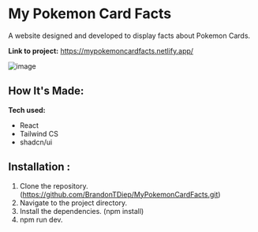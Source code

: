 # My Pokemon Card Facts
A website designed and developed to display facts about Pokemon Cards. 

**Link to project:** https://mypokemoncardfacts.netlify.app/

![image](https://github.com/user-attachments/assets/4c470700-ac53-4c32-a34b-0fd6e4150fb0)




## How It's Made:

**Tech used:** 
- React
- Tailwind CS
- shadcn/ui

## Installation :

1. Clone the repository. (https://github.com/BrandonTDiep/MyPokemonCardFacts.git)
2. Navigate to the project directory.
3. Install the dependencies. (npm install)
4. npm run dev.
   

